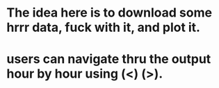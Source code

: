 # The idea here is to download some hrrr data, fuck with it, and plot it. 
# users can navigate thru the output hour by hour using (<) (>). 

